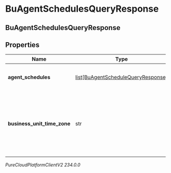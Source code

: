 # BuAgentSchedulesQueryResponse

## BuAgentSchedulesQueryResponse

## Properties

|Name | Type | Description | Notes|
|------------ | ------------- | ------------- | -------------|
| **agent_schedules** | [list[BuAgentScheduleQueryResponse]](BuAgentScheduleQueryResponse) | The requested agent schedules | [optional] |
| **business_unit_time_zone** | str | The time zone configured for the business unit to which these schedules apply | [optional] |



_PureCloudPlatformClientV2 234.0.0_
